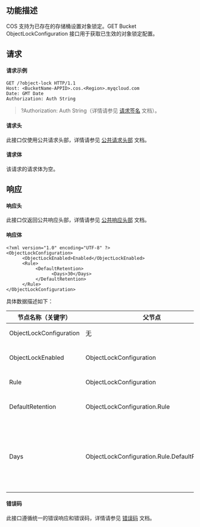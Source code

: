 ## 功能描述

COS 支持为已存在的存储桶设置对象锁定。GET Bucket ObjectLockConfiguration 接口用于获取已生效的对象锁定配置。

## 请求

#### 请求示例

```plaintext
GET /?object-lock HTTP/1.1
Host: <BucketName-APPID>.cos.<Region>.myqcloud.com
Date: GMT Date
Authorization: Auth String 
```

>?Authorization: Auth String（详情请参见 [请求签名](https://cloud.tencent.com/document/product/436/7778) 文档）。

#### 请求头

此接口仅使用公共请求头部，详情请参见 [公共请求头部](https://cloud.tencent.com/document/product/436/7728) 文档。

#### 请求体

该请求的请求体为空。

 

## 响应

#### 响应头

此接口仅返回公共响应头部，详情请参见 [公共响应头部](https://cloud.tencent.com/document/product/436/7729) 文档。

#### 响应体

```plaintext
<?xml version="1.0" encoding="UTF-8" ?>
<ObjectLockConfiguration>
      <ObjectLockEnabled>Enabled</ObjectLockEnabled> 
      <Rule> 
           <DefaultRetention>
                 <Days>30</Days> 
           </DefaultRetention> 
      </Rule> 
</ObjectLockConfiguration> 
```



具体数据描述如下：

| 节点名称（关键字）      | 父节点                                        | 描述                                    | 类型       |
| ----------------------- | --------------------------------------------- | --------------------------------------- | ---------- |
| ObjectLockConfiguration | 无                                            | 对象锁定配置                            | Container  |
| ObjectLockEnabled       | ObjectLockConfiguration                       | 是否开启对象锁定                        | String     |
| Rule                    | ObjectLockConfiguration                       | 对象锁定规则                            | Containers |
| DefaultRetention        | ObjectLockConfiguration.Rule                  | 对象锁定默认周期                        | Containers |
| Days                    | ObjectLockConfiguration.Rule.DefaultRetention | 对象锁定默认周期时长（范围为1-36500天） | Int        |

 

#### 错误码

此接口遵循统一的错误响应和错误码，详情请参见 [错误码](https://cloud.tencent.com/document/product/436/7730) 文档。

 